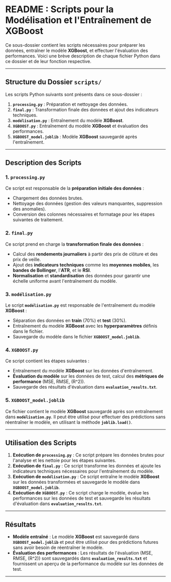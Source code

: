 # README : Scripts pour la Modélisation et l'Entraînement de XGBoost

Ce sous-dossier contient les scripts nécessaires pour préparer les données, entraîner le modèle **XGBoost**, et effectuer l'évaluation des performances. Voici une brève description de chaque fichier Python dans ce dossier et de leur fonction respective.

---

## **Structure du Dossier `scripts/`**

Les scripts Python suivants sont présents dans ce sous-dossier :

1. **`processing.py`** : Préparation et nettoyage des données.
2. **`final.py`** : Transformation finale des données et ajout des indicateurs techniques.
3. **`modélisation.py`** : Entraînement du modèle **XGBoost**.
4. **`XGBOOST.py`** : Entraînement du modèle **XGBoost** et évaluation des performances.
5. **`XGBOOST_model.joblib`** : Modèle **XGBoost** sauvegardé après l'entraînement.

---

## **Description des Scripts**

### **1. `processing.py`**
Ce script est responsable de la **préparation initiale des données** :
- Chargement des données brutes.
- Nettoyage des données (gestion des valeurs manquantes, suppression des anomalies).
- Conversion des colonnes nécessaires et formatage pour les étapes suivantes de traitement.

### **2. `final.py`**
Ce script prend en charge la **transformation finale des données** :
- Calcul des **rendements journaliers** à partir des prix de clôture et des prix de veille.
- Ajout des **indicateurs techniques** comme les **moyennes mobiles**, les **bandes de Bollinger**, l'**ATR**, et le **RSI**.
- **Normalisation** et **standardisation** des données pour garantir une échelle uniforme avant l'entraînement du modèle.

### **3. `modélisation.py`**
Le script **`modélisation.py`** est responsable de l'entraînement du modèle **XGBoost** :
- Séparation des données en **train** (70%) et **test** (30%).
- Entraînement du modèle **XGBoost** avec les **hyperparamètres** définis dans le fichier.
- Sauvegarde du modèle dans le fichier **`XGBOOST_model.joblib`**.

### **4. `XGBOOST.py`**
Ce script contient les étapes suivantes :
- Entraînement du modèle **XGBoost** sur les données d'entraînement.
- **Évaluation du modèle** sur les données de test, calcul des **métriques de performance** (MSE, RMSE, \(R^2\)).
- Sauvegarde des résultats d'évaluation dans **`evaluation_results.txt`**.

### **5. `XGBOOST_model.joblib`**
Ce fichier contient le modèle **XGBoost** sauvegardé après son entraînement dans **`modélisation.py`**. Il peut être utilisé pour effectuer des prédictions sans réentraîner le modèle, en utilisant la méthode **`joblib.load()`**.

---

## **Utilisation des Scripts**

1. **Exécution de `processing.py`** : Ce script prépare les données brutes pour l'analyse et les nettoie pour les étapes suivantes.
2. **Exécution de `final.py`** : Ce script transforme les données et ajoute les indicateurs techniques nécessaires pour l'entraînement du modèle.
3. **Exécution de `modélisation.py`** : Ce script entraîne le modèle **XGBoost** sur les données transformées et sauvegarde le modèle dans **`XGBOOST_model.joblib`**.
4. **Exécution de `XGBOOST.py`** : Ce script charge le modèle, évalue les performances sur les données de test et sauvegarde les résultats d'évaluation dans **`evaluation_results.txt`**.

---

## **Résultats**

- **Modèle entraîné** : Le modèle **XGBoost** est sauvegardé dans **`XGBOOST_model.joblib`** et peut être utilisé pour des prédictions futures sans avoir besoin de réentraîner le modèle.
- **Évaluation des performances** : Les résultats de l'évaluation (MSE, RMSE, \(R^2\)) sont sauvegardés dans **`evaluation_results.txt`** et fournissent un aperçu de la performance du modèle sur les données de test.

---
